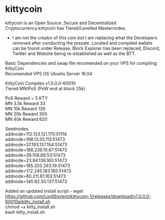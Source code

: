 # kittycoin
kittycoin is an Open Source ,Secure and Decentralized Cryptocurrency.kittycoin has Tiered/Levelled Masternodes.
* I am not the creator of this coin but I am replacing what the Developers removed after conducting 
the presale. Located and compiled wallets can be found under Release, Block Explorer has been replaced,
Discord, Twitter and Website being re-established as well as the BTT.

Basic Dependencies and swap file recomended on your VPS for compiling KittyCoin<br/>
Recomended VPS OS Ubuntu Server 16.04<br/>

KittyCoin Compiles v1.0.0.0-60010<br/>
Tiered MN/PoS (PoW end at block 25k)<br/>

PoS  Reward  = 5 KTY<br/>
MN 3.5k Reward 33<br/>
MN 10k Reward 130<br/>
MN 20k Reward 300<br/>
MN 40k Reward 620<br/>



Seednodes<br/>
addnode=112.133.121.170:51114<br/>
addnode=198.13.55.113:51473<br/>
addnode=37.193.137.154:51473<br/>
addnode=188.239.10.67:51473<br/>
addnode=39.108.69.53:51473<br/>
addnode=23.94.136.165:51473<br/>
addnode=185.203.243.19:51473<br/>
addnode=172.245.183.185:51473<br/>
addnode=80.211.81.163:51473<br/>
addnode=140.82.50.137:51473<br/>

Added an updated install script -
wget https://github.com/LordSoylent/kittycoin-1/releases/download/v1.0.0.0-60010a/kitty_install.sh<br/>
chmod +x kitty_install.sh<br/>
bash kitty_install.sh
